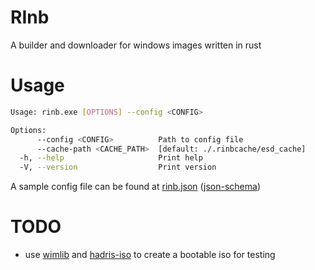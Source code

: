 # RInb
A builder and downloader for windows images written in rust

# Usage
```bash
Usage: rinb.exe [OPTIONS] --config <CONFIG>

Options:
      --config <CONFIG>          Path to config file
      --cache-path <CACHE_PATH>  [default: ./.rinbcache/esd_cache]
  -h, --help                     Print help
  -V, --version                  Print version
```
A sample config file can be found at [rinb.json](rinb.json) ([json-schema](rinb_schema.json))

# TODO
- use [wimlib](https://codeberg.org/erin/toolsnt/src/branch/trunk/wimlib) and [hadris-iso](https://crates.io/crates/hadris-iso) to create a bootable iso for testing
